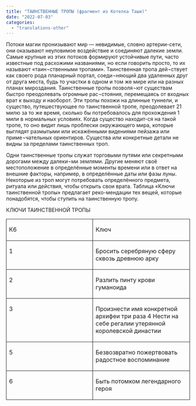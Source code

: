 ```yaml
---
title: "ТАИНСТВЕННЫЕ ТРОПЫ (фрагмент из Котелка Таши)"
date: "2022-07-03"
categories: 
  - "translations-other"
---
```


Потоки магии пронизывают мир — невидимые, словно артерии-сети, они оказывают неуловимое воздействие и соединяют далекие земли. Самые крупные из этих потоков формируют устойчивые пути, часто известные под расхожими названиями, но если говорить просто, то их называют «таин¬ственными тропами». Таинственная тропа дей¬ствует как своего рода планарный портал, соеди¬няющий два удаленных друг от друга места, будь то участки в одном и том же мире или на разных планах мироздания. Таинственные тропы позволя¬ют существам быстро преодолевать огромные рас¬стояния, перемещаясь от входных врат к выходу и наоборот. Эти тропы похожи на длинные туннели, и существо, путешествующее по таинственной тропе, преодолевает 21 милю за то же время, сколько бы потребовалось для прохождения 1 мили в нормальных условиях. Когда существо находит-ся на такой тропе, то оно видит лишь проблески окружающего мира, которые выглядят размытыми или искажёнными видениями пейзажа или приме¬чательных ориентиров. Существа или конкретные детали не видны за пределами таинственных троп.

Одни таинственные тропы служат торговыми путями или секретными дорогами между далеки¬ми землями. Другие меняют своё местоположение в определённые моменты времени или в ответ на внешние факторы, например, в определённые даты или фазы луны. Некоторые из троп могут потребовать определённого предмета, ритуала или действия, чтобы открыть свои врата. Таблица «Ключи таинственной тропы» предлагает реко-мендации тех вещей, которые понадобятся, чтобы ступить на таинственную тропу.

КЛЮЧИ ТАИНСТВЕННОЙ ТРОПЫ

<table style="border-collapse:collapse" border="0"><colgroup><col style="width:323px"><col style="width:323px"></colgroup><tbody valign="top"><tr><td style="padding-left: 7px; padding-right: 7px; border-top:  solid 0.5pt; border-left:  solid 0.5pt; border-bottom:  solid 0.5pt; border-right:  solid 0.5pt"><p>К6</p></td><td style="padding-left: 7px; padding-right: 7px; border-top:  solid 0.5pt; border-left:  none; border-bottom:  solid 0.5pt; border-right:  solid 0.5pt"><p>Ключ</p></td></tr><tr><td style="padding-left: 7px; padding-right: 7px; border-top:  none; border-left:  solid 0.5pt; border-bottom:  solid 0.5pt; border-right:  solid 0.5pt"><p>1</p></td><td style="padding-left: 7px; padding-right: 7px; border-top:  none; border-left:  none; border-bottom:  solid 0.5pt; border-right:  solid 0.5pt"><p>Бросить серебряную сферу сквозь древнюю арку</p></td></tr><tr><td style="padding-left: 7px; padding-right: 7px; border-top:  none; border-left:  solid 0.5pt; border-bottom:  solid 0.5pt; border-right:  solid 0.5pt"><p>2</p></td><td style="padding-left: 7px; padding-right: 7px; border-top:  none; border-left:  none; border-bottom:  solid 0.5pt; border-right:  solid 0.5pt"><p>Разлить пинту крови гуманоида</p></td></tr><tr><td style="padding-left: 7px; padding-right: 7px; border-top:  none; border-left:  solid 0.5pt; border-bottom:  solid 0.5pt; border-right:  solid 0.5pt"><p>3</p></td><td style="padding-left: 7px; padding-right: 7px; border-top:  none; border-left:  none; border-bottom:  solid 0.5pt; border-right:  solid 0.5pt"><p>Произнести имя конкретной архифеи три раза 4 Нести на себе регалии утерянной королевской династии</p></td></tr><tr><td style="padding-left: 7px; padding-right: 7px; border-top:  none; border-left:  solid 0.5pt; border-bottom:  solid 0.5pt; border-right:  solid 0.5pt"><p>5</p></td><td style="padding-left: 7px; padding-right: 7px; border-top:  none; border-left:  none; border-bottom:  solid 0.5pt; border-right:  solid 0.5pt"><p>Безвозвратно пожертвовать радостное воспоминание</p></td></tr><tr><td style="padding-left: 7px; padding-right: 7px; border-top:  none; border-left:  solid 0.5pt; border-bottom:  solid 0.5pt; border-right:  solid 0.5pt"><p>6</p></td><td style="padding-left: 7px; padding-right: 7px; border-top:  none; border-left:  none; border-bottom:  solid 0.5pt; border-right:  solid 0.5pt"><p>Быть потомком легендарного героя</p></td></tr></tbody></table>
